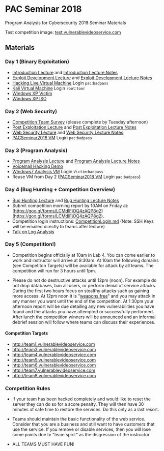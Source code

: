 # PAC Seminar 2018
Program Analysis for Cybersecurity 2018 Seminar Materials

Test competition image: [test.vulnerablevideoservice.com](http://test.vulnerablevideoservice.com/)

## Materials
### Day 1 (Binary Exploitation)
- [Introduction Lecture](slides/Introduction.pdf) and [Introduction Lecture Notes](slides/IntroductionNotes.pdf)
- [Exploit Development Lecture](slides/ExploitDevelopment.pdf) and [Exploit Development Lecture Notes](slides/ExploitDevelopmentNotes.pdf)
- [Hacking Live Virtual Machine](http://www.benjaminsbox.com/pac/HackingLive.ova) Login `pac`:`badpass`
- [Kali Virtual Machine](https://images.offensive-security.com/virtual-images/kali-linux-2018.2-vbox-i386.ova) Login `root`:`toor`
- [Windows XP Victim](http://www.benjaminsbox.com/pac/WinXPSP3x86Victim_VirtualBox.ova)
- [Windows XP ISO](http://www.benjaminsbox.com/pac/en_windows_xp_professional_with_service_pack_3_x86.iso)

### Day 2 (Web Security)
- [Competition Team Survey](https://goo.gl/forms/NL4hZfwRtlYPGYVB3) (please complete by Tuesday afternoon)
- [Post Exploitation Lecture](slides/PostExploitation.pdf) and [Post Exploitation Lecture Notes](slides/PostExploitationNotes.pdf)
- [Web Security Lecture](slides/WebSecurity.pdf) and [Web Security Lecture Notes](slides/WebSecurityNotes.pdf)
- [PACSeminar2018 VM](http://www.benjaminsbox.com/pac/PACSeminar2018_1.0.ova) Login `pac`:`badpass`

### Day 3 (Program Analysis)
- [Program Analysis Lecture](slides/ProgramAnalysis.pdf) and [Program Analysis Lecture Notes](slides/ProgramAnalysisNotes.pdf)
- [Voicemail Hacking Demo](https://youtu.be/7TVPsbk7ciM)
- [Windows7 Analysis VM](http://www.benjaminsbox.com/pac/Windows7Analysis.ova) Login `Victim`:`badpass`
- Reuse VM from Day 2 ([PACSeminar2018 VM](http://www.benjaminsbox.com/pac/PACSeminar2018_1.0.ova) Login `pac`:`badpass`)

### Day 4 (Bug Hunting + Competition Overview)
- [Bug Hunting Lecture](slides/BugHunting.pdf) and [Bug Hunting Lecture Notes](slides/BugHuntingNotes.pdf)
- Submit competition morning report by 10AM on Friday at: [https://goo.gl/forms/LCMdlFjOQ4zAQP8g2](https://goo.gl/forms/LCMdlFjOQ4zAQP8g2).
- Competition login instructions: [CompetitionLogin.md](CompetitionLogin.md) (Note: SSH Keys will be emailed directly to teams after lecture)
- [Talk on Log Analysis](https://www.irongeek.com/i.php?page=videos/derbycon6/410-garbage-in-garbage-out-generating-useful-log-data-in-complex-environments-ellen-hartstack-and-matthew-sullivan)

### Day 5 (Competition!)
- Competition begins officially at 10am in Lab 4. You can come earlier to work and instructor will arrive at 9:30am. At 10am the following domains (see Competiton Targets) will be available for attack by all teams. The competition will run for 3 hours until 1pm.

- Please do not do destructive attacks until 12pm (noon). For example do not drop databases, ban all users, or perform denial of service attacks. During the first two hours focus on stealthy attacks such as gaining more access. At 12pm noon it is "[weapons free](https://en.wiktionary.org/wiki/weapons_free)" and you may attack in any manner you want until the end of the competition. At 1:30pm your afternoon report will be due detailing any new vulnerabilities you have found and the attacks you have attempted or successfully performed. After lunch the competition winners will be announced and an informal debrief session will follow where teams can discuss their experiences.

#### Competition Targets
- http://team1.vulnerablevideoservice.com
- http://team3.vulnerablevideoservice.com
- http://team4.vulnerablevideoservice.com
- http://team5.vulnerablevideoservice.com
- http://team6.vulnerablevideoservice.com
- http://team7.vulnerablevideoservice.com
- http://team8.vulnerablevideoservice.com

### Competition Rules
- If your team has been hacked completely and would like to reset the server they can do so for a score penalty. They will then have 30 minutes of safe time to restore the services. Do this only as a last resort.

- Teams should maintain the basic functionality of the web service. Consider that you are a business and still want to have customers that use the service. If you remove or disable services, then you will lose some points due to "team spirit" as the disgression of the instructor.

- ALL TEAMS MUST HAVE FUN!
